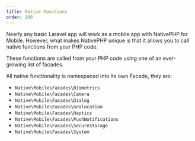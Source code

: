 ```yaml
---
title: Native Functions
order: 100
---
```


Nearly any basic Laravel app will work as a mobile app with NativePHP for Mobile. However, what makes NativePHP
unique is that it allows you to call native functions from your PHP code.

These functions are called from your PHP code using one of an ever-growing list of facades.

All native functionality is namespaced into its own Facade, they are:

- `Native\Mobile\Facades\Biometrics`
- `Native\Mobile\Facades\Camera`
- `Native\Mobile\Facades\Dialog`
- `Native\Mobile\Facades\Geolocation`
- `Native\Mobile\Facades\Haptics`
- `Native\Mobile\Facades\PushNotifications`
- `Native\Mobile\Facades\SecureStorage`
- `Native\Mobile\Facades\System`
